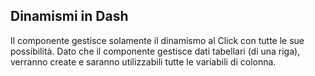 ## Dinamismi in Dash
Il componente gestisce solamente il dinamismo al Click con tutte le sue possibilità.
Dato che il componente gestisce dati tabellari (di una riga), verranno create e saranno utilizzabili tutte le variabili di colonna.
